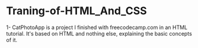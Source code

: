 ﻿# Traning-of-HTML_And_CSS

1- CatPhotoApp is a project I finished with freecodecamp.com in an HTML tutorial. It's based on HTML and nothing else, explaining the basic concepts of it.

